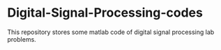 # Digital-Signal-Processing-codes
This repository stores some matlab code of digital signal processing lab problems.
